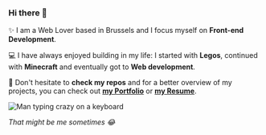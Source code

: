### Hi there 🥳

✨ I am a Web Lover based in Brussels and I focus myself on **Front-end Development**.

💻 I have always enjoyed building in my life: I started with **Legos**, continued with **Minecraft** and eventually got to **Web development**.

💼 Don't hesitate to **check my repos** and for a better overview of my projects, you can check out **[my Portfolio](https://remybeumier.be)** or **[my Resume](https://remybeumier.be/remy-beumier-resume.html)**.

![Man typing crazy on a keyboard](https://media.giphy.com/media/PiQejEf31116URju4V/giphy.gif)

*That might be me sometimes 😂*

<!--
**beumsk/beumsk** is a ✨ _special_ ✨ repository because its `README.md` (this file) appears on your GitHub profile.

Here are some ideas to get you started:

- 🔭 I’m currently working on ...
- 🌱 I’m currently learning ...
- 👯 I’m looking to collaborate on ...
- 🤔 I’m looking for help with ...
- 💬 Ask me about ...
- 📫 How to reach me: ...
- 😄 Pronouns: ...
- ⚡ Fun fact: ...
-->
